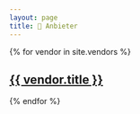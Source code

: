 ```yaml
---
layout: page
title: 🏢 Anbieter
---
```


{% for vendor in site.vendors %}
  <h2><a href="{{ vendor.url }}">{{ vendor.title }}</a></h2>
{% endfor %}
